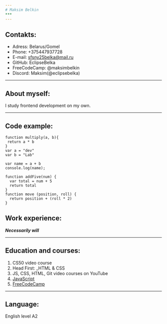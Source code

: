 ```yaml
---
# Maksim Belkin
***
---
```

## Contakts:
+ Adress: Belarus/Gomel
+ Phone: +375447937728
+ E-mail: sfsny25belka@mail.ru
+ GitHub: EclipseBelka
+ FreeCodeCamp: @maksimbelkin
+ Discord: Maksim(@eclipsebelka)
***

## About myself:
I study frontend development on my own.
***
## Code example:
```
function multiply(a, b){
 return a * b
}
var a = "dev"
var b = "Lab"

var name = a + b
console.log(name);

function addFive(num) {
  var total = num + 5
  return total
}
function move (position, roll) {
  return position + (roll * 2)
}
```
## Work experience:
___Necessarily will___
***

## Education and courses:
1. CS50 video course
2. Head First: _HTML & CSS
3. JS, CSS, HTML, Git video courses on YouTube
4. [JavaScript](https://learn.javascript.ru/templates)
5. [FreeCodeCamp](https://www.freecodecamp.org/maksimbelkin)
***
## Language:
English level A2
